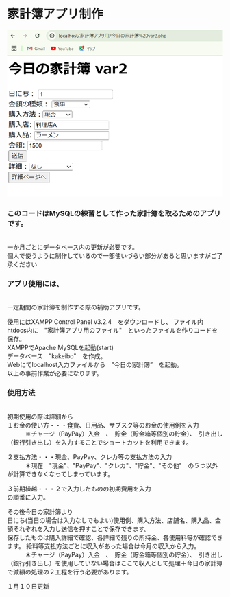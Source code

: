 
<html>
<meta http-equiv="Content-Type" content="text/html; charset=UTF-8">
<head><h1>家計簿アプリ制作</h1></head>
<body>
   
<img src="今日の家計簿使用例.png">

<p><h3>このコードはMySQLの練習として作った家計簿を取るためのアプリです。</h3><br>
一か月ごとにデータベース内の更新が必要です。<br>
個人で使うように制作しているので一部使いづらい部分があると思いますがご了承ください<br></p>

<p><h3>アプリ使用には、</h3><br>
一定期間の家計簿を制作する際の補助アプリです。<br>

使用にはXAMPP Control Panel v3.2.4　をダウンロードし、
ファイル内　htdocs内に　"家計簿アプリ用のファイル"　といったファイルを作りコードを保存。<br>
XAMPPでApache MySQLを起動(start)<br>
データベース　"kakeibo"　を作成。<br>
Webにてlocalhost入力ファイルから　”今日の家計簿”　を起動。<br>
以上の事前作業が必要になります。<br></p>

<p><h3>使用方法</h3><br>
初期使用の際は詳細から<br>
１お金の使い方・・・食費、日用品、サブスク等のお金の使用例を入力<br>
　　　＊チャージ（PayPay）入金　、　貯金（貯金箱等個別の貯金）、　引き出し（銀行引き出し）を入力することでショートカットを利用できます。<br>
   
２支払方法・・・現金、PayPay、クレカ等の支払方法の入力<br>
　　　＊現在　"現金"、"PayPay"、"クレカ"、"貯金"、"その他"　の５つ以外が計算できなくなってしまっています。<br>
   
３前期繰越・・・２で入力したものの初期費用を入力<br>
の順番に入力。<br>

その後今日の家計簿より<br>
日にち(当日の場合は入力なしでもよい)使用例、購入方法、店舗名、購入品、金額それぞれを入力し送信を押すことで保存できます。<br>
保存したものは購入詳細で確認、各詳細で残りの所持金、各使用料等が確認できます。
給料等支払方法ごとに収入があった場合は今月の収入から入力。<br>
　　　＊チャージ（PayPay）入金　、　貯金（貯金箱等個別の貯金）、　引き出し（銀行引き出し）を使用していない場合はここで収入として処理＋今日の家計簿で減額の処理の２工程を行う必要があります。<br></p>


１月１０日更新<br>
</body>
</html>







